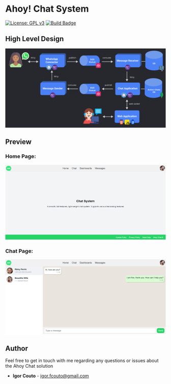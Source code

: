 # Ahoy! Chat System

[![License: GPL v3](https://img.shields.io/badge/License-GPLv3-blue.svg)](https://github.com/igor-couto/ahoy-chat/blob/main/LICENSE)
[![Build Badge](https://github.com/igor-couto/ahoy-chat/actions/workflows/build.yml/badge.svg)](https://github.com/igor-couto/ahoy-chat/actions/workflows/build.yml)

## High Level Design

![](https://github.com/igor-couto/images/blob/main/ahoy-chat/ahoy-chat%20design.png)

## Preview

### Home Page:
![](https://github.com/igor-couto/images/blob/main/ahoy-chat/preview_1.png)

### Chat Page:
![](https://github.com/igor-couto/images/blob/main/ahoy-chat/preview_2.png)

## Author

Feel free to get in touch with me regarding any questions or issues about the Ahoy Chat solution

* **Igor Couto** - [igor.fcouto@gmail.com](mailto:igor.fcouto@gmail.com)
